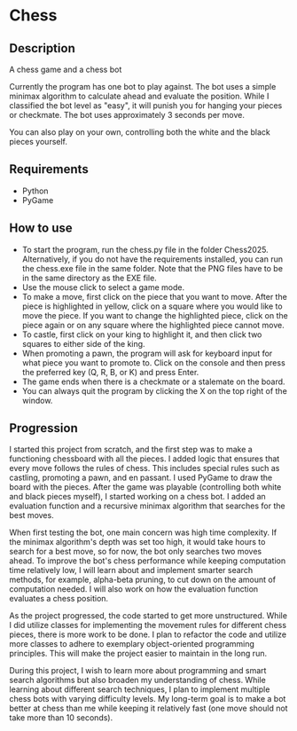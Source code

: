 # Chess

## Description

A chess game and a chess bot

Currently the program has one bot to play against. The bot uses a simple minimax algorithm to calculate ahead and evaluate the position. While I classified the bot level as "easy", it will punish you for hanging your pieces or checkmate. The bot uses approximately 3 seconds per move.

You can also play on your own, controlling both the white and the black pieces yourself.

## Requirements

- Python
- PyGame

## How to use

- To start the program, run the chess.py file in the folder Chess2025. Alternatively, if you do not have the requirements installed, you can run the chess.exe file in the same folder. Note that the PNG files have to be in the same directory as the EXE file.
- Use the mouse click to select a game mode.
- To make a move, first click on the piece that you want to move. After the piece is highlighted in yellow, click on a square where you would like to move the piece. If you want to change the highlighted piece, click on the piece again or on any square where the highlighted piece cannot move.
- To castle, first click on your king to highlight it, and then click two squares to either side of the king.
- When promoting a pawn, the program will ask for keyboard input for what piece you want to promote to. Click on the console and then press the preferred key (Q, R, B, or K) and press Enter.
- The game ends when there is a checkmate or a stalemate on the board.
- You can always quit the program by clicking the X on the top right of the window.


## Progression

I started this project from scratch, and the first step was to make a functioning chessboard with all the pieces. I added logic that ensures that every move follows the rules of chess. This includes special rules such as castling, promoting a pawn, and en passant. I used PyGame to draw the board with the pieces. After the game was playable (controlling both white and black pieces myself), I started working on a chess bot. I added an evaluation function and a recursive minimax algorithm that searches for the best moves.

When first testing the bot, one main concern was high time complexity. If the minimax algorithm's depth was set too high, it would take hours to search for a best move, so for now, the bot only searches two moves ahead. To improve the bot's chess performance while keeping computation time relatively low, I will learn about and implement smarter search methods, for example, alpha-beta pruning, to cut down on the amount of computation needed. I will also work on how the evaluation function evaluates a chess position.

As the project progressed, the code started to get more unstructured. While I did utilize classes for implementing the movement rules for different chess pieces, there is more work to be done. I plan to refactor the code and utilize more classes to adhere to exemplary object-oriented programming principles. This will make the project easier to maintain in the long run.

During this project, I wish to learn more about programming and smart search algorithms but also broaden my understanding of chess. While learning about different search techniques, I plan to implement multiple chess bots with varying difficulty levels. My long-term goal is to make a bot better at chess than me while keeping it relatively fast (one move should not take more than 10 seconds).

